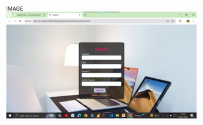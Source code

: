 IMAGE
![Image alt](https://github.com/Pravinkumar369/SIGNIN-PAGE/blob/main/Screenshot%202025-01-04%20124323.jpg?raw=true)
